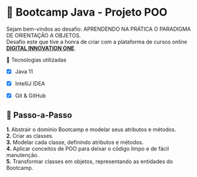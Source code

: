 <h1> 🚀 Bootcamp Java - Projeto POO
</h1>

<p> Sejam bem-vindos ao desafio: APRENDENDO NA PRÁTICA O PARADIGMA DE ORIENTAÇÃO A OBJETOS.</strong><br>Desafio este que tive a honra de criar com a plataforma de cursos online <strong><a href="https://web.digitalinnovation.one/">DIGITAL INNOVATION ONE</a></strong>. </p>

🔗 Tecnologias utilizadas


- [X] Java 11<br>
- [X] IntelliJ IDEA<br>
- [X] Git & GitHub<br>


<h2> 👣 Passo-a-Passo</h2>

<p>
<strong>	1. </strong> Abstrair o domínio Bootcamp e modelar seus atributos e métodos.<br>
<strong>  2. </strong> Criar as classes.<br>
<strong>	3.</strong> Modelar cada classe, definindo atributos e métodos.<br>
<strong>	4.</strong> Aplicar conceitos de POO para deixar o código limpo e de fácil manutenção.<br>
<strong>	5.</strong> Transformar classes em objetos, representando as entidades do Bootcamp.<br>
<p>
